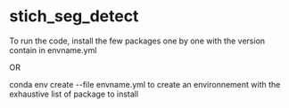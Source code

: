 # stich_seg_detect

To run the code,  install the few packages one by one with the version contain in  envname.yml 

OR 

conda env create --file envname.yml to create an environnement with  the exhaustive list of package to install
